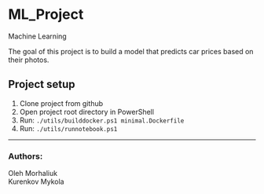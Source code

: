 # ML_Project
Machine Learning

The goal of this project is to build a model that predicts car prices based on their photos.

## Project setup
1. Clone project from github
2. Open project root directory in PowerShell
3. Run: `./utils/builddocker.ps1 minimal.Dockerfile`
4. Run: `./utils/runnotebook.ps1`
______________________

### Authors:<br>
Oleh Morhaliuk<br>
Kurenkov Mykola
